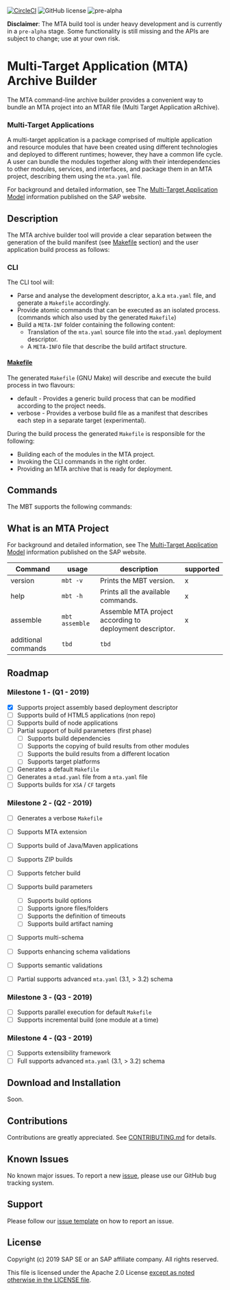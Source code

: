 [![CircleCI](https://circleci.com/gh/SAP/cloud-mta-build-tool.svg?style=svg&circle-token=ecedd1dce3592adcd72ee4c61481972c32dcfad7)](https://circleci.com/gh/SAP/cloud-mta-build-tool)
![GitHub license](https://img.shields.io/badge/license-Apache_2.0-blue.svg)
![pre-alpha](https://img.shields.io/badge/Release-pre--alpha-orange.svg)

<b>Disclaimer</b>: The MTA build tool is under heavy development and is currently in a `pre-alpha` stage.
                   Some functionality is still missing and the APIs are subject to change; use at your own risk.
                   
# Multi-Target Application (MTA) Archive Builder

The MTA command-line archive builder provides a convenient way to bundle an MTA project into an MTAR file (Multi Target Application aRchive).

### Multi-Target Applications

A multi-target application is a package comprised of multiple application and resource modules that have been created using different technologies and deployed to different runtimes; however, they have a common life cycle. A user can bundle the modules together along with their interdependencies to other modules, services, and interfaces, and package them in an MTA project, describing them using the `mta.yaml` file.

For background and detailed information, see The [Multi-Target Application Model](http://help.sap.com/disclaimer?site=http://www.sap.com/documents/2016/06/e2f618e4-757c-0010-82c7-eda71af511fa.html) information published on the SAP website.


## Description

The MTA archive builder tool will provide a clear separation between the generation of the build manifest (see [Makefile](#makefile) section) and the user application build process as follows:

### CLI 

The CLI tool will:
- Parse and analyse the development descriptor, a.k.a `mta.yaml` file, and generate a `Makefile` accordingly. 
- Provide atomic commands that can be executed as an isolated process. (commands which also used by the generated `Makefile`)
- Build a `META-INF` folder containing the following content:
  - Translation of the `mta.yaml` source file into the `mtad.yaml` deployment descriptor.
  - A `META-INFO` file that describe the build artifact structure.
  
  
#### [Makefile](https://www.gnu.org/software/make/)<a name="makefile"></a>

The generated `Makefile` (GNU Make) will describe and execute the build process in two flavours:
- default - Provides a generic build process that can be modified according to the project needs.
- verbose - Provides a verbose build file as a manifest that describes each step in a separate target (experimental).

During the build process the generated `Makefile` is responsible for the following:
- Building each of the modules in the MTA project.
- Invoking the CLI commands in the right order. 
- Providing an MTA archive that is ready for deployment.

## Commands <a id='commands'></a>

The MBT supports the following commands:





## What is an MTA Project

For background and detailed information, see The [Multi-Target Application Model](http://help.sap.com/disclaimer?site=http://www.sap.com/documents/2016/06/e2f618e4-757c-0010-82c7-eda71af511fa.html) information published on the SAP website.

| Command | usage        | description                                                    | supported 
| ------  | ------       |  ----------                                                    |  ---------- 
| version | `mbt -v`     | Prints the MBT version.                                        | x
| help    | `mbt -h`     | Prints all the available commands.                             | x
| assemble    | `mbt assemble`     | Assemble MTA project according to deployment descriptor. | x
| additional commands  | `tbd`              | `tbd`                                 | 



## Roadmap
 
### Milestone 1  - (Q1 - 2019)

 - [x] Supports project assembly based deployment descriptor 
 - [ ] Supports build of HTML5 applications (non repo)
 - [ ] Supports build of node applications
 - [ ] Partial support of build parameters (first phase)
    - [ ] Supports build dependencies
    - [ ] Supports the copying of build results from other modules
    - [ ] Supports the build results from a different location
    - [ ] Supports target platforms
 - [ ] Generates a default `Makefile`
 - [ ] Generates a `mtad.yaml` file from a `mta.yaml` file
 - [ ] Supports builds for `XSA` / `CF` targets 
 
### Milestone 2 - (Q2 - 2019)
 
  - [ ] Generates a verbose `Makefile`
  - [ ] Supports MTA extension
  - [ ] Supports build of Java/Maven applications
  - [ ] Supports ZIP builds
  - [ ] Supports fetcher build 
  - [ ] Supports build parameters
    - [ ] Supports build options
    - [ ] Supports ignore files/folders
    - [ ] Supports the definition of timeouts
    - [ ] Supports build artifact naming
  - [ ] Supports multi-schema
  - [ ] Supports enhancing schema validations
  - [ ] Supports semantic validations
  - [ ] Partial supports advanced `mta.yaml` (3.1, > 3.2) schema
  
 
 ### Milestone 3 - (Q3 - 2019)
 
  - [ ] Supports parallel execution for default `Makefile` 
  - [ ] Supports incremental build (one module at a time)
 
 ### Milestone 4 - (Q3 - 2019)

 - [ ] Supports extensibility framework
 - [ ] Full supports advanced `mta.yaml` (3.1, > 3.2) schema

## Download and Installation

Soon.
  
## Contributions

Contributions are greatly appreciated.
See [CONTRIBUTING.md](./.github/CONTRIBUTING.md) for details.

## Known Issues

No known major issues.  To report a new [issue](https://github.com/SAP/cloud-mta-build-tool/issues/new/choose), please use our GitHub bug tracking system.

## Support

Please follow our [issue template](./.github/ISSUE_TEMPLATE/bug_report.md) on how to report an issue.
 
 ## License
 
Copyright (c) 2019 SAP SE or an SAP affiliate company. All rights reserved.

This file is licensed under the Apache 2.0 License [except as noted otherwise in the LICENSE file](/LICENSE).
